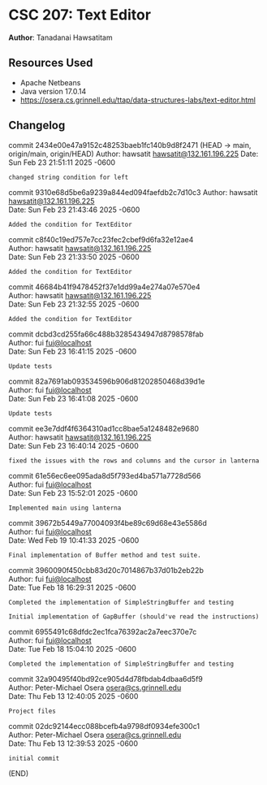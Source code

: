# CSC 207: Text Editor

**Author**: Tanadanai Hawsatitam

## Resources Used

+ Apache Netbeans
+ Java version 17.0.14
+ https://osera.cs.grinnell.edu/ttap/data-structures-labs/text-editor.html



## Changelog

commit 2434e00e47a9152c48253baeb1fc140b9d8f2471 (HEAD -> main, origin/main, origin/HEAD)
Author: hawsatit <hawsatit@132.161.196.225>
Date:   Sun Feb 23 21:51:11 2025 -0600

    changed string condition for left

commit 9310e68d5be6a9239a844ed094faefdb2c7d10c3
Author: hawsatit <hawsatit@132.161.196.225>                                                                          
Date:   Sun Feb 23 21:43:46 2025 -0600                                                                               
                                                                                                                     
    Added the condition for TextEditor                                                                               
                                                                                                                     
commit c8f40c19ed757e7cc23fec2cbef9d6fa32e12ae4                                                                      
Author: hawsatit <hawsatit@132.161.196.225>                                                                          
Date:   Sun Feb 23 21:33:50 2025 -0600                                                                               
                                                                                                                     
    Added the condition for TextEditor                                                                               
                                                                                                                     
commit 46684b41f9478452f37e1dd99a4e274a07e570e4                                                                      
Author: hawsatit <hawsatit@132.161.196.225>                                                                          
Date:   Sun Feb 23 21:32:55 2025 -0600                                                                               
                                                                                                                     
    Added the condition for TextEditor                                                                               
                                                                                                                     
commit dcbd3cd255fa66c488b3285434947d8798578fab                                                                      
Author: fui <fui@localhost>                                                                                          
Date:   Sun Feb 23 16:41:15 2025 -0600                                                                               
                                                                                                                     
    Update tests                                                                                                     
                                                                                                                     
commit 82a7691ab093534596b906d81202850468d39d1e                                                                      
Author: fui <fui@localhost>                                                                                          
Date:   Sun Feb 23 16:41:08 2025 -0600                                                                               
                                                                                                                     
    Update tests                                                                                                     
                                                                                                                     
commit ee3e7ddf4f6364310ad1cc8bae5a1248482e9680                                                                      
Author: hawsatit <hawsatit@132.161.196.225>                                                                          
Date:   Sun Feb 23 16:40:14 2025 -0600                                                                               
                                                                                                                     
    fixed the issues with the rows and columns and the cursor in lanterna                                            
                                                                                                                     
commit 61e56ec6ee095ada8d5f793ed4ba571a7728d566                                                                      
Author: fui <fui@localhost>                                                                                          
Date:   Sun Feb 23 15:52:01 2025 -0600                                                                               
                                                                                                                     
    Implemented main using lanterna                                                                                  
                                                                                                                     
commit 39672b5449a77004093f4be89c69d68e43e5586d                                                                      
Author: fui <fui@localhost>                                                                                          
Date:   Wed Feb 19 10:41:33 2025 -0600                                                                               
                                                                                                                     
    Final implementation of Buffer method and test suite.                                                            
                                                                                                                     
commit 3960090f450cbb83d20c7014867b37d01b2eb22b                                                                      
Author: fui <fui@localhost>                                                                                          
Date:   Tue Feb 18 16:29:31 2025 -0600                                                                               
                                                                                                                     
    Completed the implementation of SimpleStringBuffer and testing                                                   
                                                                                                                     
    Initial implementation of GapBuffer (should've read the instructions)                                            
                                                                                                                     
commit 6955491c68dfdc2ec1fca76392ac2a7eec370e7c                                                                      
Author: fui <fui@localhost>                                                                                          
Date:   Tue Feb 18 15:04:10 2025 -0600                                                                               
                                                                                                                     
    Completed the implementation of SimpleStringBuffer and testing                                                   
                                                                                                                     
commit 32a90495f40bd92ce905d4d78fbdab4dbaa6d5f9                                                                      
Author: Peter-Michael Osera <osera@cs.grinnell.edu>                                                                  
Date:   Thu Feb 13 12:40:05 2025 -0600                                                                               
                                                                                                                     
    Project files                                                                                                    
                                                                                                                     
commit 02dc92144ecc088bcefb4a9798df0934efe300c1                                                                      
Author: Peter-Michael Osera <osera@cs.grinnell.edu>                                                                  
Date:   Thu Feb 13 12:39:53 2025 -0600                                                                               
                                                                                                                     
    initial commit                                                                                                   
(END)                                                                                                                
